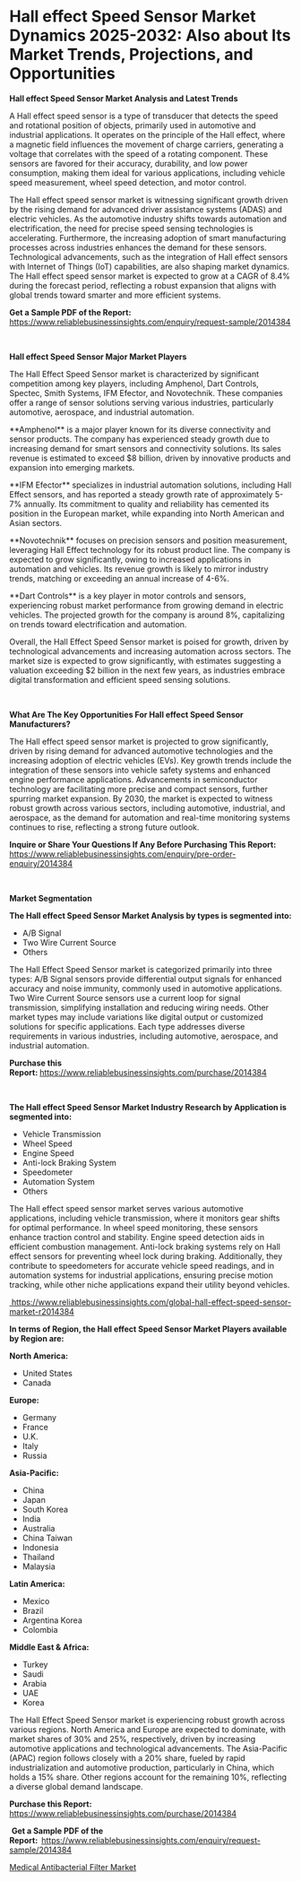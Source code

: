 <p><h1>Hall effect Speed Sensor Market Dynamics 2025-2032: Also about Its Market Trends, Projections, and Opportunities</h1></p><p><strong>Hall effect Speed Sensor Market Analysis and Latest Trends</strong></p>
<p><p>A Hall effect speed sensor is a type of transducer that detects the speed and rotational position of objects, primarily used in automotive and industrial applications. It operates on the principle of the Hall effect, where a magnetic field influences the movement of charge carriers, generating a voltage that correlates with the speed of a rotating component. These sensors are favored for their accuracy, durability, and low power consumption, making them ideal for various applications, including vehicle speed measurement, wheel speed detection, and motor control.</p><p>The Hall effect speed sensor market is witnessing significant growth driven by the rising demand for advanced driver assistance systems (ADAS) and electric vehicles. As the automotive industry shifts towards automation and electrification, the need for precise speed sensing technologies is accelerating. Furthermore, the increasing adoption of smart manufacturing processes across industries enhances the demand for these sensors. Technological advancements, such as the integration of Hall effect sensors with Internet of Things (IoT) capabilities, are also shaping market dynamics. The Hall effect speed sensor market is expected to grow at a CAGR of 8.4% during the forecast period, reflecting a robust expansion that aligns with global trends toward smarter and more efficient systems.</p></p>
<p><strong>Get a Sample PDF of the Report:&nbsp;</strong> <a href="https://www.reliablebusinessinsights.com/enquiry/request-sample/2014384?utm_campaign=2238&utm_medium=2&utm_source=Github&utm_content=ia&utm_term=29032025&utm_id=hall-effect-speed-sensor">https://www.reliablebusinessinsights.com/enquiry/request-sample/2014384</a></p>
<p>&nbsp;</p>
<p><strong>Hall effect Speed Sensor Major Market Players</strong></p>
<p><p>The Hall Effect Speed Sensor market is characterized by significant competition among key players, including Amphenol, Dart Controls, Spectec, Smith Systems, IFM Efector, and Novotechnik. These companies offer a range of sensor solutions serving various industries, particularly automotive, aerospace, and industrial automation.</p><p>**Amphenol** is a major player known for its diverse connectivity and sensor products. The company has experienced steady growth due to increasing demand for smart sensors and connectivity solutions. Its sales revenue is estimated to exceed $8 billion, driven by innovative products and expansion into emerging markets.</p><p>**IFM Efector** specializes in industrial automation solutions, including Hall Effect sensors, and has reported a steady growth rate of approximately 5-7% annually. Its commitment to quality and reliability has cemented its position in the European market, while expanding into North American and Asian sectors.</p><p>**Novotechnik** focuses on precision sensors and position measurement, leveraging Hall Effect technology for its robust product line. The company is expected to grow significantly, owing to increased applications in automation and vehicles. Its revenue growth is likely to mirror industry trends, matching or exceeding an annual increase of 4-6%.</p><p>**Dart Controls** is a key player in motor controls and sensors, experiencing robust market performance from growing demand in electric vehicles. The projected growth for the company is around 8%, capitalizing on trends toward electrification and automation.</p><p>Overall, the Hall Effect Speed Sensor market is poised for growth, driven by technological advancements and increasing automation across sectors. The market size is expected to grow significantly, with estimates suggesting a valuation exceeding $2 billion in the next few years, as industries embrace digital transformation and efficient speed sensing solutions.</p></p>
<p>&nbsp;</p>
<p><strong>What Are The Key Opportunities For Hall effect Speed Sensor Manufacturers?</strong></p>
<p><p>The Hall effect speed sensor market is projected to grow significantly, driven by rising demand for advanced automotive technologies and the increasing adoption of electric vehicles (EVs). Key growth trends include the integration of these sensors into vehicle safety systems and enhanced engine performance applications. Advancements in semiconductor technology are facilitating more precise and compact sensors, further spurring market expansion. By 2030, the market is expected to witness robust growth across various sectors, including automotive, industrial, and aerospace, as the demand for automation and real-time monitoring systems continues to rise, reflecting a strong future outlook.</p></p>
<p><strong>Inquire or Share Your Questions If Any Before Purchasing This Report:</strong> <a href="https://www.reliablebusinessinsights.com/enquiry/pre-order-enquiry/2014384?utm_campaign=2238&utm_medium=2&utm_source=Github&utm_content=ia&utm_term=29032025&utm_id=hall-effect-speed-sensor">https://www.reliablebusinessinsights.com/enquiry/pre-order-enquiry/2014384</a></p>
<p>&nbsp;</p>
<p><strong>Market Segmentation</strong></p>
<p><strong>The Hall effect Speed Sensor Market Analysis by types is segmented into:</strong></p>
<p><ul><li>A/B Signal</li><li>Two Wire Current Source</li><li>Others</li></ul></p>
<p><p>The Hall Effect Speed Sensor market is categorized primarily into three types: A/B Signal sensors provide differential output signals for enhanced accuracy and noise immunity, commonly used in automotive applications. Two Wire Current Source sensors use a current loop for signal transmission, simplifying installation and reducing wiring needs. Other market types may include variations like digital output or customized solutions for specific applications. Each type addresses diverse requirements in various industries, including automotive, aerospace, and industrial automation.</p></p>
<p><strong>Purchase this Report:&nbsp;</strong><a href="https://www.reliablebusinessinsights.com/purchase/2014384?utm_campaign=2238&utm_medium=2&utm_source=Github&utm_content=ia&utm_term=29032025&utm_id=hall-effect-speed-sensor">https://www.reliablebusinessinsights.com/purchase/2014384</a></p>
<p>&nbsp;</p>
<p><strong>The Hall effect Speed Sensor Market Industry Research by Application is segmented into:</strong></p>
<p><ul><li>Vehicle Transmission</li><li>Wheel Speed</li><li>Engine Speed</li><li>Anti-lock Braking System</li><li>Speedometer</li><li>Automation System</li><li>Others</li></ul></p>
<p><p>The Hall effect speed sensor market serves various automotive applications, including vehicle transmission, where it monitors gear shifts for optimal performance. In wheel speed monitoring, these sensors enhance traction control and stability. Engine speed detection aids in efficient combustion management. Anti-lock braking systems rely on Hall effect sensors for preventing wheel lock during braking. Additionally, they contribute to speedometers for accurate vehicle speed readings, and in automation systems for industrial applications, ensuring precise motion tracking, while other niche applications expand their utility beyond vehicles.</p></p>
<p><a href="https://www.reliablebusinessinsights.com/global-hall-effect-speed-sensor-market-r2014384?utm_campaign=2238&utm_medium=2&utm_source=Github&utm_content=ia&utm_term=29032025&utm_id=hall-effect-speed-sensor">&nbsp;https://www.reliablebusinessinsights.com/global-hall-effect-speed-sensor-market-r2014384</a></p>
<p><strong>In terms of Region, the Hall effect Speed Sensor Market Players available by Region are:</strong></p>
<p>
    <p> <strong> North America: </strong>
        <ul>
            <li>United States</li>
            <li>Canada</li>
        </ul>
        </p> 
    <p> <strong> Europe: </strong>
        <ul>
            <li>Germany</li>
            <li>France</li>
            <li>U.K.</li>
            <li>Italy</li>
            <li>Russia</li>
        </ul>
        </p> 
    <p> <strong> Asia-Pacific: </strong>
        <ul>
            <li>China</li>
            <li>Japan</li>
            <li>South Korea</li>
            <li>India</li>
            <li>Australia</li>
            <li>China Taiwan</li>
            <li>Indonesia</li>
            <li>Thailand</li>
            <li>Malaysia</li>
        </ul>
        </p> 
    <p> <strong> Latin America: </strong>
        <ul>
            <li>Mexico</li>
            <li>Brazil</li>
            <li>Argentina Korea</li>
            <li>Colombia</li>
        </ul>
        </p> 
    <p> <strong> Middle East & Africa: </strong>
        <ul>
            <li>Turkey</li>
            <li>Saudi</li>
            <li>Arabia</li>
            <li>UAE</li>
            <li>Korea</li>
        </ul>
    </p>
    </p>
<p><p>The Hall Effect Speed Sensor market is experiencing robust growth across various regions. North America and Europe are expected to dominate, with market shares of 30% and 25%, respectively, driven by increasing automotive applications and technological advancements. The Asia-Pacific (APAC) region follows closely with a 20% share, fueled by rapid industrialization and automotive production, particularly in China, which holds a 15% share. Other regions account for the remaining 10%, reflecting a diverse global demand landscape.</p></p>
<p><strong>Purchase this Report: </strong><a href="https://www.reliablebusinessinsights.com/purchase/2014384?utm_campaign=2238&utm_medium=2&utm_source=Github&utm_content=ia&utm_term=29032025&utm_id=hall-effect-speed-sensor">https://www.reliablebusinessinsights.com/purchase/2014384</a></p>
<p>&nbsp;<strong>Get a Sample PDF of the Report:&nbsp;&nbsp;</strong><a href="https://www.reliablebusinessinsights.com/enquiry/request-sample/2014384?utm_campaign=2238&utm_medium=2&utm_source=Github&utm_content=ia&utm_term=29032025&utm_id=hall-effect-speed-sensor">https://www.reliablebusinessinsights.com/enquiry/request-sample/2014384</a></p>
<p><strong></strong></p>
<p><p><a href="https://github.com/SanjidaMahmud54/Market-Research-Report-List-2/blob/main/medical-antibacterial-filter-market.md?utm_campaign=2238&utm_medium=2&utm_source=Github&utm_content=ia&utm_term=29032025&utm_id=hall-effect-speed-sensor">Medical Antibacterial Filter Market</a></p></p>